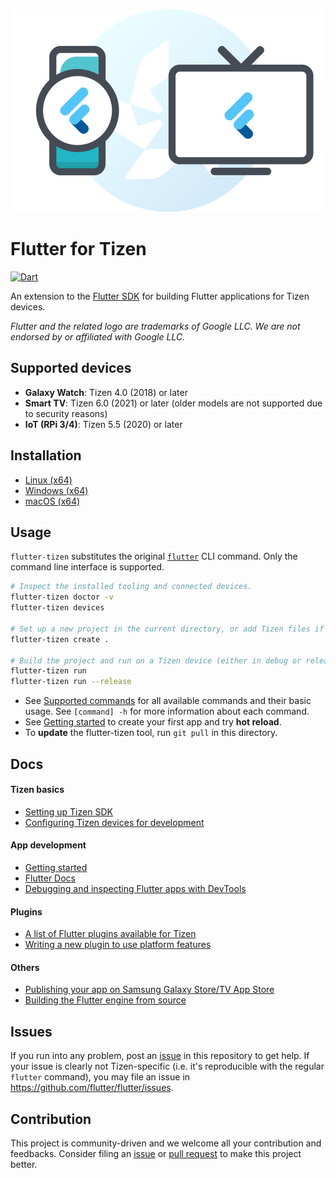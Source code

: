 <p align="center"><img src="doc/images/flutter-tizen.png" width="500"/></p>

# Flutter for Tizen

[![Dart](https://github.com/flutter-tizen/flutter-tizen/workflows/Dart/badge.svg)](https://github.com/flutter-tizen/flutter-tizen/actions)

An extension to the [Flutter SDK](https://github.com/flutter/flutter) for building Flutter applications for Tizen devices.

_Flutter and the related logo are trademarks of Google LLC. We are not endorsed by or affiliated with Google LLC._

## Supported devices

- **Galaxy Watch**: Tizen 4.0 (2018) or later
- **Smart TV**: Tizen 6.0 (2021) or later (older models are not supported due to security reasons)
- **IoT (RPi 3/4)**: Tizen 5.5 (2020) or later

## Installation

- [Linux (x64)](doc/linux-install.md)
- [Windows (x64)](doc/windows-install.md)
- [macOS (x64)](doc/macos-install.md)

## Usage

`flutter-tizen` substitutes the original [`flutter`](https://flutter.dev/docs/reference/flutter-cli) CLI command. Only the command line interface is supported.

```sh
# Inspect the installed tooling and connected devices.
flutter-tizen doctor -v
flutter-tizen devices

# Set up a new project in the current directory, or add Tizen files if a Flutter project already exists.
flutter-tizen create .

# Build the project and run on a Tizen device (either in debug or release mode).
flutter-tizen run
flutter-tizen run --release
```

- See [Supported commands](doc/commands.md) for all available commands and their basic usage. See `[command] -h` for more information about each command.
- See [Getting started](doc/get-started.md) to create your first app and try **hot reload**.
- To **update** the flutter-tizen tool, run `git pull` in this directory.

## Docs

#### Tizen basics

- [Setting up Tizen SDK](doc/install-tizen-sdk.md)
- [Configuring Tizen devices for development](doc/configure-device.md)

#### App development

- [Getting started](doc/get-started.md)
- [Flutter Docs](https://flutter.dev/docs)
- [Debugging and inspecting Flutter apps with DevTools](doc/devtools-usage.md)

#### Plugins

- [A list of Flutter plugins available for Tizen](https://github.com/flutter-tizen/plugins)
- [Writing a new plugin to use platform features](doc/develop-plugin.md)

#### Others

- [Publishing your app on Samsung Galaxy Store/TV App Store](doc/publish-app.md)
- [Building the Flutter engine from source](https://github.com/flutter-tizen/flutter-tizen/wiki/Building-the-engine-from-source)

## Issues

If you run into any problem, post an [issue](../../issues) in this repository to get help. If your issue is clearly not Tizen-specific (i.e. it's reproducible with the regular `flutter` command), you may file an issue in https://github.com/flutter/flutter/issues.

## Contribution

This project is community-driven and we welcome all your contribution and feedbacks. Consider filing an [issue](../../issues) or [pull request](../../pulls) to make this project better.
